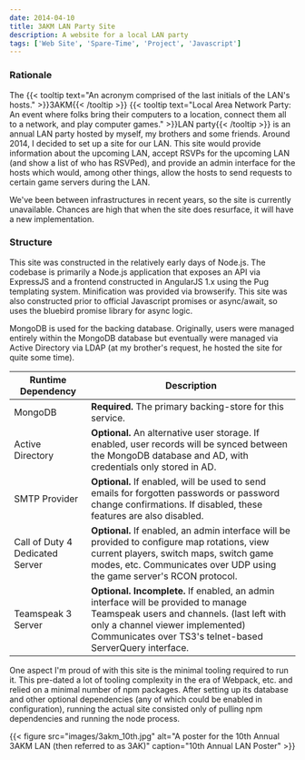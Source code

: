 ```yaml
---
date: 2014-04-10
title: 3AKM LAN Party Site
description: A website for a local LAN party
tags: ['Web Site', 'Spare-Time', 'Project', 'Javascript']
---
```


<!-- {{< github repo="sand32/3akm-next" >}} -->

### Rationale
The {{< tooltip text="An acronym comprised of the last initials of the LAN's hosts." >}}3AKM{{< /tooltip >}}&nbsp;{{< tooltip text="Local Area Network Party: An event where folks bring their computers to a location, connect them all to a network, and play computer games." >}}LAN party{{< /tooltip >}}&nbsp;is an annual LAN party hosted by myself, my brothers and some friends. Around 2014, I decided to set up a site for our LAN. This site would provide information about the upcoming LAN, accept RSVPs for the upcoming LAN (and show a list of who has RSVPed), and provide an admin interface for the hosts which would, among other things, allow the hosts to send requests to certain game servers during the LAN.

We've been between infrastructures in recent years, so the site is currently unavailable. Chances are high that when the site does resurface, it will have a new implementation.

### Structure
This site was constructed in the relatively early days of Node.js. The codebase is primarily a Node.js application that exposes an API via ExpressJS and a frontend constructed in AngularJS 1.x using the Pug templating system. Minification was provided via browserify. This site was also constructed prior to official Javascript promises or async/await, so uses the bluebird promise library for async logic.

MongoDB is used for the backing database. Originally, users were managed entirely within the MongoDB database but eventually were managed via Active Directory via LDAP (at my brother's request, he hosted the site for quite some time).

| Runtime Dependency | Description |
| ------------------ | ----------- |
| MongoDB | <b>Required.</b> The primary backing-store for this service.
| Active Directory | <b>Optional.</b> An alternative user storage. If enabled, user records will be synced between the MongoDB database and AD, with credentials only stored in AD.
| SMTP Provider | <b>Optional.</b> If enabled, will be used to send emails for forgotten passwords or password change confirmations. If disabled, these features are also disabled.
| Call of Duty 4 Dedicated Server | <b>Optional.</b> If enabled, an admin interface will be provided to configure map rotations, view current players, switch maps, switch game modes, etc. Communicates over UDP using the game server's RCON protocol.
| Teamspeak 3 Server | <b>Optional. Incomplete.</b> If enabled, an admin interface will be provided to manage Teamspeak users and channels. (last left with only a channel viewer implemented) Communicates over TS3's telnet-based ServerQuery interface.

One aspect I'm proud of with this site is the minimal tooling required to run it. This pre-dated a lot of tooling complexity in the era of Webpack, etc. and relied on a minimal number of npm packages. After setting up its database and other optional dependencies (any of which could be enabled in configuration), running the actual site consisted only of pulling npm dependencies and running the node process.

{{< figure src="images/3akm_10th.jpg" alt="A poster for the 10th Annual 3AKM LAN (then referred to as 3AK)" caption="10th Annual LAN Poster" >}}
